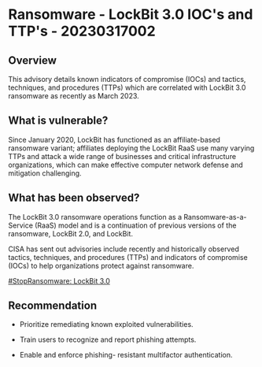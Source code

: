 # Ransomware - LockBit 3.0  IOC's and TTP's - 20230317002

## Overview

This advisory details known indicators of compromise (IOCs) and tactics, techniques, and procedures (TTPs) which are correlated with LockBit 3.0 ransomware as recently as March 2023.

## What is vulnerable?

Since January 2020, LockBit has functioned as an affiliate-based ransomware variant; affiliates deploying the LockBit RaaS use many varying TTPs and attack a wide range of businesses and critical infrastructure organizations, which can make effective computer network defense and mitigation challenging.

## What has been observed?

The LockBit 3.0 ransomware operations function as a Ransomware-as-a-Service (RaaS) model and is a continuation of previous versions of the ransomware, LockBit 2.0, and LockBit.

CISA has sent out advisories include recently and historically observed tactics, techniques, and procedures (TTPs) and indicators of compromise (IOCs) to help organizations protect against ransomware.

[#StopRansomware: LockBit 3.0](https://www.cisa.gov/news-events/cybersecurity-advisories/aa23-075a)

## Recommendation

- Prioritize remediating known exploited vulnerabilities.

- Train users to recognize and report phishing attempts.

- Enable and enforce phishing- resistant multifactor authentication.
